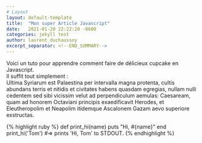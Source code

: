 ```yaml
---
# Layout
layout: default-template
title:  "Mon super Article Javascript"
date:   2021-01-20 22:22:20 -0600
categories: jekyll test
author: laurent_duchaussoy
excerpt_separator: <!--END_SUMMARY-->
---
```


Voici un tuto pour apprendre comment faire de délicieux cupcake en Javascript.<br/>
Il suffit tout simplement : <br/>
Ultima Syriarum est Palaestina per intervalla magna protenta, cultis abundans terris et nitidis et civitates habens quasdam egregias, nullam nulli cedentem sed sibi vicissim velut ad perpendiculum aemulas: Caesaream, quam ad honorem Octaviani principis exaedificavit Herodes, et Eleutheropolim et Neapolim itidemque Ascalonem Gazam aevo superiore exstructas.

<!--END_SUMMARY-->

{% highlight ruby %}
def print_hi(name)
  puts "Hi, #{name}"
end
print_hi('Tom')
#=> prints 'Hi, Tom' to STDOUT.
{% endhighlight %}